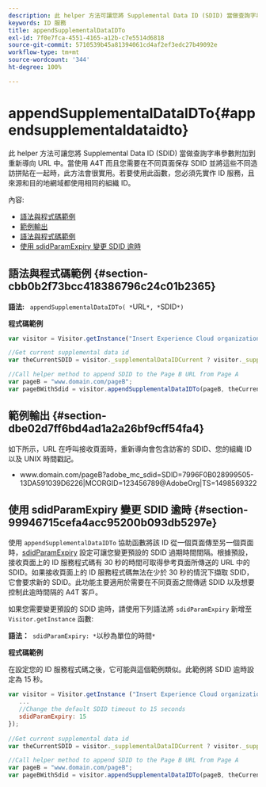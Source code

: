 ```yaml
---
description: 此 helper 方法可讓您將 Supplemental Data ID (SDID) 當做查詢字串參數附加到重新導向 URL 中。當使用 A4T 而且您需要在不同頁面保存 SDID 並將這些不同造訪拼貼在一起時，此方法會很實用。若要使用此函數，您必須先實作 ID 服務，且來源和目的地網域都使用相同的組織 ID。
keywords: ID 服務
title: appendSupplementalDataIDTo
exl-id: 7f0e7fca-4551-4165-a12b-c7e5514d6818
source-git-commit: 5710539b45a81394061cd4af2ef3edc27b49092e
workflow-type: tm+mt
source-wordcount: '344'
ht-degree: 100%

---
```


# appendSupplementalDataIDTo{#appendsupplementaldataidto}

此 helper 方法可讓您將 Supplemental Data ID (SDID) 當做查詢字串參數附加到重新導向 URL 中。當使用 A4T 而且您需要在不同頁面保存 SDID 並將這些不同造訪拼貼在一起時，此方法會很實用。若要使用此函數，您必須先實作 ID 服務，且來源和目的地網域都使用相同的組織 ID。

內容:

<ul class="simplelist"> 
 <li> <a href="../../library/get-set/appendsupplementaldataidto.md#section-cbb0b2f73bcc418386796c24c01b2365" format="dita" scope="local"> 語法與程式碼範例 </a> </li> 
 <li> <a href="../../library/get-set/appendsupplementaldataidto.md#section-dbe02d7ff6bd4ad1a2a26bf9cff54fa4" format="dita" scope="local"> 範例輸出 </a> </li> 
 <li> <a href="../../library/get-set/appendsupplementaldataidto.md#section-cbb0b2f73bcc418386796c24c01b2365" format="dita" scope="local"> 語法與程式碼範例 </a> </li> 
 <li> <a href="../../library/get-set/appendsupplementaldataidto.md#section-99946715cefa4acc95200b093db5297e" format="dita" scope="local"> 使用 sdidParamExpiry 變更 SDID 逾時 </a> </li> 
</ul>

## 語法與程式碼範例 {#section-cbb0b2f73bcc418386796c24c01b2365}

**語法:** ` appendSupplementalDataIDTo( *`URL`*, *`SDID`*)`

**程式碼範例**

```js
var visitor = Visitor.getInstance("Insert Experience Cloud organization ID here"); 

//Get current supplemental data id
var theCurrentSDID = visitor._supplementalDataIDCurrent ? visitor._supplementalDataIDCurrent : "";

//Call helper method to append SDID to the Page B URL from Page A 
var pageB = "www.domain.com/pageB"; 
var pageBWithSdid = visitor.appendSupplementalDataIDTo(pageB, theCurrentSDID));
```

## 範例輸出 {#section-dbe02d7ff6bd4ad1a2a26bf9cff54fa4}

如下所示，URL 在呼叫接收頁面時，重新導向會包含訪客的 SDID、您的組織 ID 以及 UNIX 時間戳記。

<ul class="simplelist"> 
 <li> <span class="codeph"> www.domain.com/pageB?adobe_mc_sdid=SDID=7996F0B028999505-13DA591039D6226|MCORGID=123456789@AdobeOrg|TS=1498569322 </span> </li> 
</ul>

## 使用 sdidParamExpiry 變更 SDID 逾時 {#section-99946715cefa4acc95200b093db5297e}

使用 `appendSupplementalDataIDTo` 協助函數將該 ID 從一個頁面傳至另一個頁面時，[sdidParamExpiry](../../library/function-vars/sdidparamexpiry.md#reference-cef3fd03c43b4772b2422e220b40a458) 設定可讓您變更預設的 SDID 過期時間間隔。根據預設，接收頁面上的 ID 服務程式碼有 30 秒的時間可取得參考頁面所傳送的 URL 中的 SDID。如果接收頁面上的 ID 服務程式碼無法在少於 30 秒的情況下擷取 SDID，它會要求新的 SDID。此功能主要適用於需要在不同頁面之間傳遞 SDID 以及想要控制此逾時間隔的 A4T 客戶。

如果您需要變更預設的 SDID 逾時，請使用下列語法將 `sdidParamExpiry` 新增至 `Visitor.getInstance` 函數:

**語法：**` sdidParamExpiry: *`以秒為單位的時間`*`

**程式碼範例**

在設定您的 ID 服務程式碼之後，它可能與這個範例類似。此範例將 SDID 逾時設定為 15 秒。

```js
var visitor = Visitor.getInstance ("Insert Experience Cloud organization ID here",{ 
   ... 
   //Change the default SDID timeout to 15 seconds 
   sdidParamExpiry: 15 
}); 
 
//Get current supplemental data id
var theCurrentSDID = visitor._supplementalDataIDCurrent ? visitor._supplementalDataIDCurrent : "";

//Call helper method to append SDID to the Page B URL from Page A 
var pageB = "www.domain.com/pageB"; 
var pageBWithSdid = visitor.appendSupplementalDataIDTo(pageB, theCurrentSDID)); 
```
